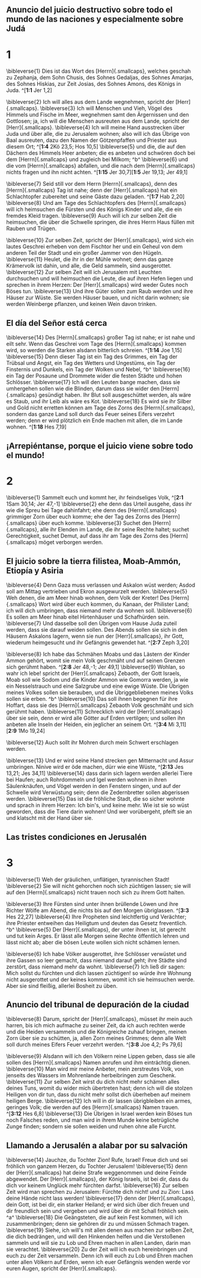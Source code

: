 ## Anuncio del juicio destructivo sobre todo el mundo de las naciones y especialmente sobre Judá
# 1
\bibleverse{1} Dies ist das Wort des [Herrn]{.smallcaps}, welches geschah zu Zephanja, dem Sohn Chusis, des Sohnes Gedaljas, des Sohnes Amarjas, des Sohnes Hiskias, zur Zeit Josias, des Sohnes Amons, des Königs in Juda. ^[**1:1** Jer 1,2] 


\bibleverse{2} Ich will alles aus dem Lande wegnehmen, spricht der [Herr]{.smallcaps}. \bibleverse{3} Ich will Menschen und Vieh, Vögel des Himmels und Fische im Meer, wegnehmen samt den Ärgernissen und den Gottlosen; ja, ich will die Menschen ausreuten aus dem Lande, spricht der [Herr]{.smallcaps}. \bibleverse{4} Ich will meine Hand ausstrecken über Juda und über alle, die zu Jerusalem wohnen; also will ich das Übrige von Baal ausreuten, dazu den Namen der Götzenpfaffen und Priester aus diesem Ort; ^[**1:4** 2Kö 23,5; Hos 10,5] \bibleverse{5} und die, die auf den Dächern des Himmels Heer anbeten; die es anbeten und schwören doch bei dem [Herrn]{.smallcaps} und zugleich bei Milkom; ^b^ \bibleverse{6} und die vom [Herrn]{.smallcaps} abfallen, und die nach dem [Herrn]{.smallcaps} nichts fragen und ihn nicht achten. 
 ^[**1:15** Jer 30,7][**1:5** Jer 19,13; Jer 49,1]

\bibleverse{7} Seid still vor dem Herrn [Herrn]{.smallcaps}, denn des [Herrn]{.smallcaps} Tag ist nahe; denn der [Herr]{.smallcaps} hat ein Schlachtopfer zubereitet und seine Gäste dazu geladen. ^[**1:7** Hab 2,20] \bibleverse{8} Und am Tage des Schlachtopfers des [Herrn]{.smallcaps} will ich heimsuchen die Fürsten und des Königs Kinder und alle, die ein fremdes Kleid tragen. \bibleverse{9} Auch will ich zur selben Zeit die heimsuchen, die über die Schwelle springen, die ihres Herrn Haus füllen mit Rauben und Trügen. 


\bibleverse{10} Zur selben Zeit, spricht der [Herr]{.smallcaps}, wird sich ein lautes Geschrei erheben von dem Fischtor her und ein Geheul von dem anderen Teil der Stadt und ein großer Jammer von den Hügeln. \bibleverse{11} Heulet, die ihr in der Mühle wohnet; denn das ganze Krämervolk ist dahin, und alle, die Geld sammeln, sind ausgerottet. \bibleverse{12} Zur selben Zeit will ich Jerusalem mit Leuchten durchsuchen und will heimsuchen die Leute, die auf ihren Hefen liegen und sprechen in ihrem Herzen: Der [Herr]{.smallcaps} wird weder Gutes noch Böses tun. \bibleverse{13} Und ihre Güter sollen zum Raub werden und ihre Häuser zur Wüste. Sie werden Häuser bauen, und nicht darin wohnen; sie werden Weinberge pflanzen, und keinen Wein davon trinken. 

## El día del Señor está cerca
\bibleverse{14} Des [Herrn]{.smallcaps} großer Tag ist nahe; er ist nahe und eilt sehr. Wenn das Geschrei vom Tage des [Herrn]{.smallcaps} kommen wird, so werden die Starken alsdann bitterlich schreien. ^[**1:14** Joe 1,15] \bibleverse{15} Denn dieser Tag ist ein Tag des Grimmes, ein Tag der Trübsal und Angst, ein Tag des Wetters und Ungestüms, ein Tag der Finsternis und Dunkels, ein Tag der Wolken und Nebel, ^b^ \bibleverse{16} ein Tag der Posaune und Drommete wider die festen Städte und hohen Schlösser. \bibleverse{17} Ich will den Leuten bange machen, dass sie umhergehen sollen wie die Blinden, darum dass sie wider den [Herrn]{.smallcaps} gesündigt haben. Ihr Blut soll ausgeschüttet werden, als wäre es Staub, und ihr Leib als wäre es Kot. \bibleverse{18} Es wird sie ihr Silber und Gold nicht erretten können am Tage des Zorns des [Herrn]{.smallcaps}, sondern das ganze Land soll durch das Feuer seines Eifers verzehrt werden; denn er wird plötzlich ein Ende machen mit allen, die im Lande wohnen. ^[**1:18** Hes 7,19] 
  

## ¡Arrepiéntanse, porque el juicio viene sobre todo el mundo!
# 2
\bibleverse{1} Sammelt euch und kommt her, ihr feindseliges Volk, ^[**2:1** 1Sam 30,14; Jer 47,-1] \bibleverse{2} ehe denn das Urteil ausgehe, dass ihr wie die Spreu bei Tage dahinfahrt; ehe denn des [Herrn]{.smallcaps} grimmiger Zorn über euch komme; ehe der Tag des Zorns des [Herrn]{.smallcaps} über euch komme. \bibleverse{3} Suchet den [Herrn]{.smallcaps}, alle ihr Elenden im Lande, die ihr seine Rechte haltet; suchet Gerechtigkeit, suchet Demut, auf dass ihr am Tage des Zorns des [Herrn]{.smallcaps} möget verborgen werden. 


## El juicio sobre la tierra filistea, Moab-Ammón, Etiopía y Asiria
\bibleverse{4} Denn Gaza muss verlassen und Askalon wüst werden; Asdod soll am Mittag vertrieben und Ekron ausgewurzelt werden. \bibleverse{5} Weh denen, die am Meer hinab wohnen, dem Volk der Kreter! Des [Herrn]{.smallcaps} Wort wird über euch kommen, du Kanaan, der Philister Land; ich will dich umbringen, dass niemand mehr da wohnen soll. \bibleverse{6} Es sollen am Meer hinab eitel Hirtenhäuser und Schafhürden sein. \bibleverse{7} Und dasselbe soll den Übrigen vom Hause Juda zuteil werden, dass sie darauf weiden sollen. Des Abends sollen sie sich in den Häusern Askalons lagern, wenn sie nun der [Herr]{.smallcaps}, ihr Gott, wiederum heimgesucht und ihr Gefängnis gewendet hat. ^[**2:7** Zeph 3,20] 


\bibleverse{8} Ich habe das Schmähen Moabs und das Lästern der Kinder Ammon gehört, womit sie mein Volk geschmäht und auf seinen Grenzen sich gerühmt haben. ^[**2:8** Jer 48,-1; Jer 49,1] \bibleverse{9} Wohlan, so wahr ich lebe! spricht der [Herr]{.smallcaps} Zebaoth, der Gott Israels, Moab soll wie Sodom und die Kinder Ammon wie Gomorra werden, ja wie ein Nesselstrauch und eine Salzgrube und eine ewige Wüste. Die Übrigen meines Volkes sollen sie berauben, und die Übriggebliebenen meines Volks sollen sie erben. ^b^ \bibleverse{10} Das soll ihnen begegnen für ihre Hoffart, dass sie des [Herrn]{.smallcaps} Zebaoth Volk geschmäht und sich gerühmt haben. \bibleverse{11} Schrecklich wird der [Herr]{.smallcaps} über sie sein, denn er wird alle Götter auf Erden vertilgen; und sollen ihn anbeten alle Inseln der Heiden, ein jeglicher an seinem Ort. 
 ^[**3:4** Mi 3,11][**2:9** 1Mo 19,24]

\bibleverse{12} Auch sollt ihr Mohren durch mein Schwert erschlagen werden. 

\bibleverse{13} Und er wird seine Hand strecken gen Mitternacht und Assur umbringen. Ninive wird er öde machen, dürr wie eine Wüste, ^[**2:13** Jes 13,21; Jes 34,11] \bibleverse{14} dass darin sich lagern werden allerlei Tiere bei Haufen; auch Rohrdommeln und Igel werden wohnen in ihren Säulenknäufen, und Vögel werden in den Fenstern singen, und auf der Schwelle wird Verwüstung sein; denn die Zedernbretter sollen abgerissen werden. \bibleverse{15} Das ist die fröhliche Stadt, die so sicher wohnte und sprach in ihrem Herzen: Ich bin's, und keine mehr. Wie ist sie so wüst geworden, dass die Tiere darin wohnen! Und wer vorübergeht, pfeift sie an und klatscht mit der Hand über sie.


## Las tristes condiciones en Jerusalén
# 3
\bibleverse{1} Weh der gräulichen, unflätigen, tyrannischen Stadt! \bibleverse{2} Sie will nicht gehorchen noch sich züchtigen lassen; sie will auf den [Herrn]{.smallcaps} nicht trauen noch sich zu ihrem Gott halten. 

\bibleverse{3} Ihre Fürsten sind unter ihnen brüllende Löwen und ihre Richter Wölfe am Abend, die nichts bis auf den Morgen übriglassen. ^[**3:3** Hes 22,27] \bibleverse{4} Ihre Propheten sind leichtfertig und Verächter; ihre Priester entweihen das Heiligtum und deuten das Gesetz freventlich. ^b^ \bibleverse{5} Der [Herr]{.smallcaps}, der unter ihnen ist, ist gerecht und tut kein Arges. Er lässt alle Morgen seine Rechte öffentlich lehren und lässt nicht ab; aber die bösen Leute wollen sich nicht schämen lernen. 
 

\bibleverse{6} Ich habe Völker ausgerottet, ihre Schlösser verwüstet und ihre Gassen so leer gemacht, dass niemand darauf geht; ihre Städte sind zerstört, dass niemand mehr da wohnt. \bibleverse{7} Ich ließ dir sagen: Mich sollst du fürchten und dich lassen züchtigen! so würde ihre Wohnung nicht ausgerottet und der keines kommen, womit ich sie heimsuchen werde. Aber sie sind fleißig, allerlei Bosheit zu üben. 

## Anuncio del tribunal de depuración de la ciudad
\bibleverse{8} Darum, spricht der [Herr]{.smallcaps}, müsset ihr mein auch harren, bis ich mich aufmache zu seiner Zeit, da ich auch rechten werde und die Heiden versammeln und die Königreiche zuhauf bringen, meinen Zorn über sie zu schütten, ja, allen Zorn meines Grimmes; denn alle Welt soll durch meines Eifers Feuer verzehrt werden. ^[**3:8** Joe 4,2; Ps 79,6] 


\bibleverse{9} Alsdann will ich den Völkern reine Lippen geben, dass sie alle sollen des [Herrn]{.smallcaps} Namen anrufen und ihm einträchtig dienen. \bibleverse{10} Man wird mir meine Anbeter, mein zerstreutes Volk, von jenseits des Wassers im Mohrenlande herbeibringen zum Geschenk. \bibleverse{11} Zur selben Zeit wirst du dich nicht mehr schämen alles deines Tuns, womit du wider mich übertreten hast; denn ich will die stolzen Heiligen von dir tun, dass du nicht mehr sollst dich überheben auf meinem heiligen Berge. \bibleverse{12} Ich will in dir lassen übrigbleiben ein armes, geringes Volk; die werden auf des [Herrn]{.smallcaps} Namen trauen. ^[**3:12** Hes 6,8] \bibleverse{13} Die Übrigen in Israel werden kein Böses tun noch Falsches reden, und man wird in ihrem Munde keine betrügliche Zunge finden; sondern sie sollen weiden und ruhen ohne alle Furcht. 


## Llamando a Jerusalén a alabar por su salvación
\bibleverse{14} Jauchze, du Tochter Zion! Rufe, Israel! Freue dich und sei fröhlich von ganzem Herzen, du Tochter Jerusalem! \bibleverse{15} denn der [Herr]{.smallcaps} hat deine Strafe weggenommen und deine Feinde abgewendet. Der [Herr]{.smallcaps}, der König Israels, ist bei dir, dass du dich vor keinem Unglück mehr fürchten darfst. \bibleverse{16} Zur selben Zeit wird man sprechen zu Jerusalem: Fürchte dich nicht! und zu Zion: Lass deine Hände nicht lass werden! \bibleverse{17} denn der [Herr]{.smallcaps}, dein Gott, ist bei dir, ein starker Heiland; er wird sich über dich freuen und dir freundlich sein und vergeben und wird über dir mit Schall fröhlich sein. ^a^ \bibleverse{18} Die Geängsteten, die auf kein Fest kommen, will ich zusammenbringen; denn sie gehören dir zu und müssen Schmach tragen. \bibleverse{19} Siehe, ich will's mit allen denen aus machen zur selben Zeit, die dich bedrängen, und will den Hinkenden helfen und die Verstoßenen sammeln und will sie zu Lob und Ehren machen in allen Landen, darin man sie verachtet. \bibleverse{20} Zu der Zeit will ich euch hereinbringen und euch zu der Zeit versammeln. Denn ich will euch zu Lob und Ehren machen unter allen Völkern auf Erden, wenn ich euer Gefängnis wenden werde vor euren Augen, spricht der [Herr]{.smallcaps}.